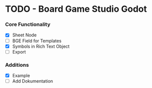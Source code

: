 # TODO - Board Game Studio Godot

### Core Functionality
- [x] Sheet Node
- [ ] BGE Field for Templates
- [x] Symbols in Rich Text Object
- [ ] Export

### Additions
- [x] Example
- [ ] Add Dokumentation
